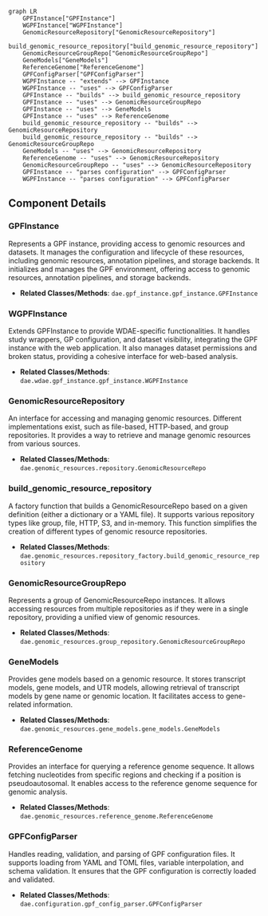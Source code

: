 ```mermaid
graph LR
    GPFInstance["GPFInstance"]
    WGPFInstance["WGPFInstance"]
    GenomicResourceRepository["GenomicResourceRepository"]
    build_genomic_resource_repository["build_genomic_resource_repository"]
    GenomicResourceGroupRepo["GenomicResourceGroupRepo"]
    GeneModels["GeneModels"]
    ReferenceGenome["ReferenceGenome"]
    GPFConfigParser["GPFConfigParser"]
    WGPFInstance -- "extends" --> GPFInstance
    WGPFInstance -- "uses" --> GPFConfigParser
    GPFInstance -- "builds" --> build_genomic_resource_repository
    GPFInstance -- "uses" --> GenomicResourceGroupRepo
    GPFInstance -- "uses" --> GeneModels
    GPFInstance -- "uses" --> ReferenceGenome
    build_genomic_resource_repository -- "builds" --> GenomicResourceRepository
    build_genomic_resource_repository -- "builds" --> GenomicResourceGroupRepo
    GeneModels -- "uses" --> GenomicResourceRepository
    ReferenceGenome -- "uses" --> GenomicResourceRepository
    GenomicResourceGroupRepo -- "uses" --> GenomicResourceRepository
    GPFInstance -- "parses configuration" --> GPFConfigParser
    WGPFInstance -- "parses configuration" --> GPFConfigParser
```

## Component Details

### GPFInstance
Represents a GPF instance, providing access to genomic resources and datasets. It manages the configuration and lifecycle of these resources, including genomic resources, annotation pipelines, and storage backends. It initializes and manages the GPF environment, offering access to genomic resources, annotation pipelines, and storage backends.
- **Related Classes/Methods**: `dae.gpf_instance.gpf_instance.GPFInstance`

### WGPFInstance
Extends GPFInstance to provide WDAE-specific functionalities. It handles study wrappers, GP configuration, and dataset visibility, integrating the GPF instance with the web application. It also manages dataset permissions and broken status, providing a cohesive interface for web-based analysis.
- **Related Classes/Methods**: `dae.wdae.gpf_instance.gpf_instance.WGPFInstance`

### GenomicResourceRepository
An interface for accessing and managing genomic resources. Different implementations exist, such as file-based, HTTP-based, and group repositories. It provides a way to retrieve and manage genomic resources from various sources.
- **Related Classes/Methods**: `dae.genomic_resources.repository.GenomicResourceRepo`

### build_genomic_resource_repository
A factory function that builds a GenomicResourceRepo based on a given definition (either a dictionary or a YAML file). It supports various repository types like group, file, HTTP, S3, and in-memory. This function simplifies the creation of different types of genomic resource repositories.
- **Related Classes/Methods**: `dae.genomic_resources.repository_factory.build_genomic_resource_repository`

### GenomicResourceGroupRepo
Represents a group of GenomicResourceRepo instances. It allows accessing resources from multiple repositories as if they were in a single repository, providing a unified view of genomic resources.
- **Related Classes/Methods**: `dae.genomic_resources.group_repository.GenomicResourceGroupRepo`

### GeneModels
Provides gene models based on a genomic resource. It stores transcript models, gene models, and UTR models, allowing retrieval of transcript models by gene name or genomic location. It facilitates access to gene-related information.
- **Related Classes/Methods**: `dae.genomic_resources.gene_models.gene_models.GeneModels`

### ReferenceGenome
Provides an interface for querying a reference genome sequence. It allows fetching nucleotides from specific regions and checking if a position is pseudoautosomal. It enables access to the reference genome sequence for genomic analysis.
- **Related Classes/Methods**: `dae.genomic_resources.reference_genome.ReferenceGenome`

### GPFConfigParser
Handles reading, validation, and parsing of GPF configuration files. It supports loading from YAML and TOML files, variable interpolation, and schema validation. It ensures that the GPF configuration is correctly loaded and validated.
- **Related Classes/Methods**: `dae.configuration.gpf_config_parser.GPFConfigParser`
